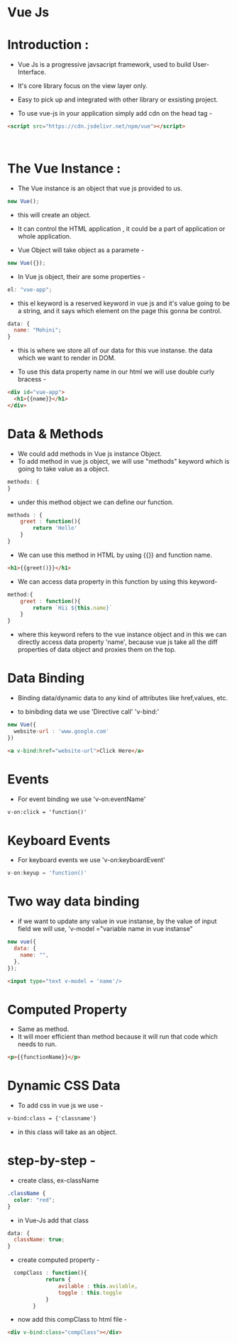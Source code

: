 # Vue Js

# Introduction :

- Vue Js is a progressive javsacript framework, used to build User-Interface.

- It's core library focus on the view layer only.

- Easy to pick up and integrated with other library or exsisting project.

* To use vue-js in your application simply add cdn on the head tag -

```html
<script src="https://cdn.jsdelivr.net/npm/vue"></script>
```

<br>

# The Vue Instance :

- The Vue instance is an object that vue js provided to us.

```js
new Vue();
```

- this will create an object.

* It can control the HTML application , it could be a part of application or whole application.

* Vue Object will take object as a paramete -

```js
new Vue({});
```

- In Vue js object, their are some properties -

```js
el: "vue-app";
```

- this el keyword is a reserved keyword in vue js and it's value going to be a string, and it says which element on the page this gonna be control.

```js
data: {
  name: "Mohini";
}
```

- this is where we store all of our data for this vue instanse. the data which we want to render in DOM.

* To use this data property name in our html we will use double curly bracess -

```html
<div id="vue-app">
  <h1>{{name}}</h1>
</div>
```

# Data & Methods

- We could add methods in Vue js instance Object.
- To add method in vue js object, we will use "methods" keyword which is going to take value as a object.

```js
methods: {
}
```

- under this method object we can define our function.

```js
methods : {
    greet : function(){
        return 'Hello'
    }
}
```

- We can use this method in HTML by using {{}} and function name.

```html
<h1>{{greet()}}</h1>
```

- We can access data property in this function by using this keyword-

```js
method:{
    greet : function(){
        return `Hii ${this.name}`
    }
}
```

- where this keyword refers to the vue instance object and in this we can directly access data property 'name', because vue js take all the diff properties of data object and proxies them on the top.

# Data Binding

- Binding data/dynamic data to any kind of attributes like href,values, etc.

- to binibding data we use 'Directive call' 'v-bind:'

```js
new Vue({
  website-url : 'www.google.com'
})
```

```html
<a v-bind:href="website-url">Click Here</a>
```

# Events

- For event binding we use 'v-on:eventName'

```html
v-on:click = 'function()'
```

# Keyboard Events

- For keyboard events we use 'v-on:keyboardEvent'

```js
v-on:keyup = 'function()'
```

# Two way data binding

- if we want to update any value in vue instanse, by the value of input field we will use,
  'v-model ="variable name in vue instanse"

```js
new vue({
  data: {
    name: "",
  },
});
```

```html
<input type="text v-model = 'name'/>
```

# Computed Property

- Same as method.
- It will moer efficient than method because it will run that code which needs to run.

```html
<p>{{functionName}}</p>
```

# Dynamic CSS Data

- To add css in vue js we use -

```html
v-bind:class = {'classname'}
```

- in this class will take as an object.

# step-by-step -

- create class, ex-className

```css
.className {
  color: "red";
}
```

- in Vue-Js add that class

```js
data: {
  className: true;
}
```

- create computed property -

```js
  compClass : function(){
            return {
                avilable : this.avilable,
                toggle : this.toggle
            }
        }
```

- now add this compClass to html file -

```html
<div v-bind:class="compClass"></div>
```
